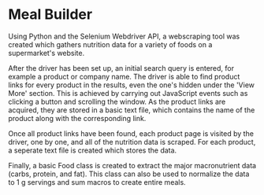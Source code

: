 # Meal Builder

Using Python and the Selenium Webdriver API, a webscraping tool was created which gathers nutrition data for a variety of foods on a supermarket's website.

After the driver has been set up, an initial search query is entered, for example a product or company name. The driver is able to find product links for every product in the results, even the one's hidden under the 'View More' section. This is achieved by carrying out JavaScript events such as clicking a button and scrolling the window. As the product links are acquired, they are stored in a basic text file, which contains the name of the product along with the corresponding link.

Once all product links have been found, each product page is visited by the driver, one by one, and all of the nutrition data is scraped. For each product, a seperate text file is created which stores the data.

Finally, a basic Food class is created to extract the major macronutrient data (carbs, protein, and fat). This class can also be used to normalize the data to 1 g servings and sum macros to create entire meals.  

